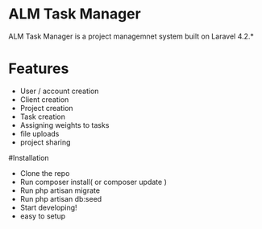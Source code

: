 # ALM Task Manager

ALM Task Manager is a project managemnet system built on Laravel 4.2.*

# Features
  - User / account creation
  - Client creation
  - Project creation
  - Task creation 
  - Assigning weights to tasks
  - file uploads
  - project sharing




#Installation
-   Clone the repo
-   Run composer install( or composer update )
-   Run php artisan migrate
-   Run php artisan db:seed
-   Start developing!
-   easy to setup 
